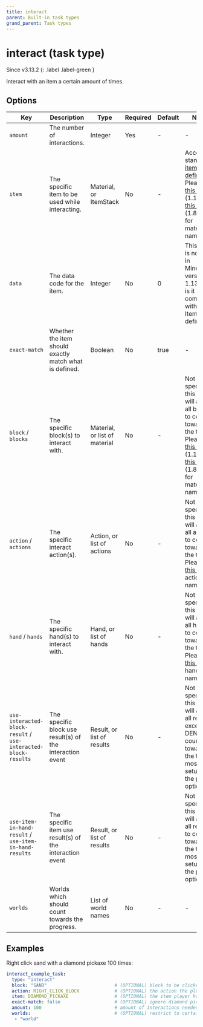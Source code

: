 ```yaml
---
title: interact
parent: Built-in task types
grand_parent: Task types
---
```


# interact (task type)

Since v3.13.2
{: .label .label-green }

Interact with an item a certain amount of times.

## Options

| Key                                                            | Description                                               | Type                          | Required | Default | Notes                                                                                                                                                                                                                                                                              |
|----------------------------------------------------------------|-----------------------------------------------------------|-------------------------------|----------|---------|------------------------------------------------------------------------------------------------------------------------------------------------------------------------------------------------------------------------------------------------------------------------------------|
| `amount`                                                       | The number of interactions.                               | Integer                       | Yes      | \-      | \-                                                                                                                                                                                                                                                                                 |
| `item`                                                         | The specific item to be used while interacting.           | Material, or ItemStack        | No       | \-      | Accepts standard [item definition](../configuration/defining-items). Please see [this list](https://hub.spigotmc.org/javadocs/bukkit/org/bukkit/Material.html) (1.13+) or [this list](https://helpch.at/docs/1.12.2/org/bukkit/Material.html) (1.8-1.12) for material names.       |
| `data`                                                         | The data code for the item.                               | Integer                       | No       | 0       | This field is not used in Minecraft versions 1.13+, nor is it compatible with ItemStack definitions.                                                                                                                                                                               |
| `exact-match`                                                  | Whether the item should exactly match what is defined.    | Boolean                       | No       | true    | \-                                                                                                                                                                                                                                                                                 |
| `block` / `blocks`                                             | The specific block(s) to interact with.                   | Material, or list of material | No       | \-      | Not specifying this field will allow all blocks to count towards the task. Please see [this list](https://hub.spigotmc.org/javadocs/bukkit/org/bukkit/Material.html) (1.13+) or [this list](https://helpch.at/docs/1.12.2/org/bukkit/Material.html) (1.8-1.12) for material names. |
| `action` / `actions`                                           | The specific interact action(s).                          | Action, or list of actions    | No       | \-      | Not specifying this field will allow all actions to count towards the task. Please see [this list](https://hub.spigotmc.org/javadocs/bukkit/org/bukkit/event/block/Action.html) for action names.                                                                                  |
| `hand` / `hands`                                               | The specific hand(s) to interact with.                    | Hand, or list of hands        | No       | \-      | Not specifying this field will allow all hands to count towards the task. Please see [this list](https://hub.spigotmc.org/javadocs/bukkit/org/bukkit/inventory/EquipmentSlot.html) for hand names.                                                                                 |
| `use-interacted-block-result` / `use-interacted-block-results` | The specific block use result(s) of the interaction event | Result, or list of results    | No       | \-      | Not specifying this field will allow all results except DENY to count towards the task (in most setups it's the proper option).                                                                                                                                                    |
| `use-item-in-hand-result` / `use-item-in-hand-results`         | The specific item use result(s) of the interaction event  | Result, or list of results    | No       | \-      | Not specifying this field will allow all results to count towards the task (in most setups it's the proper option).                                                                                                                                                                |
| `worlds`                                                       | Worlds which should count towards the progress.           | List of world names           | No       | \-      | \-                                                                                                                                                                                                                                                                                 |

## Examples

Right click sand with a diamond pickaxe 100 times:

``` yaml
interact_example_task:
  type: "interact"
  block: "SAND"                         # (OPTIONAL) block to be clicked
  action: RIGHT_CLICK_BLOCK             # (OPTIONAL) the action the player have to perform with the item and block
  item: DIAMOND_PICKAXE                 # (OPTIONAL) the item player have to interact with the sand with
  exact-match: false                    # (OPTIONAL) ignore diamond pickaxe nbt
  amount: 100                           # amount of interactions needed
  worlds:                               # (OPTIONAL) restrict to certain worlds
   - "world"
```

